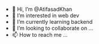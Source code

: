 - 👋 Hi, I’m @AtifasadKhan
- 👀 I’m interested in web dev
- 🌱 I’m currently learning backend
- 💞️ I’m looking to collaborate on ...
- 📫 How to reach me ...

<!---
AtifasadKhan/AtifasadKhan is a ✨ special ✨ repository because its `README.md` (this file) appears on your GitHub profile.
You can click the Preview link to take a look at your changes.
--->

